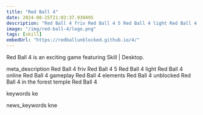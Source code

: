 ```yaml
---
title: "Red Ball 4"
date: 2024-08-25T21:02:37.939495
description: "Red Ball 4 friv Red Ball 4 5 Red Ball 4 light Red Ball 4 online Red Ball 4 gameplay Red Ball 4 elements Red Ball 4 unblocked Red Ball 4 in the forest temple Red Ball 4"
image: "/img/red-ball-4/logo.png"
tags: [skill]
embedUrl: "https://redballunblocked.github.io/4/"
---
```


Red Ball 4 is an exciting game featuring Skill | Desktop.

meta_description
Red Ball 4 friv Red Ball 4 5 Red Ball 4 light Red Ball 4 online Red Ball 4 gameplay Red Ball 4 elements Red Ball 4 unblocked Red Ball 4 in the forest temple Red Ball 4


keywords
ke


news_keywords
kne

